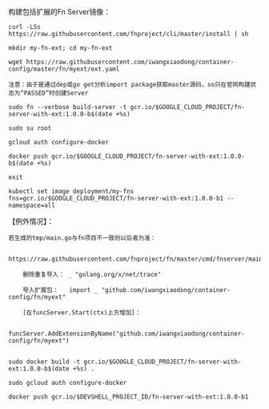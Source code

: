 
构建包括扩展的Fn Server镜像：

    curl -LSs https://raw.githubusercontent.com/fnproject/cli/master/install | sh

    mkdir my-fn-ext; cd my-fn-ext
    
    wget https://raw.githubusercontent.com/iwangxiaodong/container-config/master/fn/myext/ext.yaml
    
    注意：由于是通过dep或go get分析import package获取master源码，so只在官网构建状态为“PASSED”时创建Server
   
    sudo fn --verbose build-server -t gcr.io/$GOOGLE_CLOUD_PROJECT/fn-server-with-ext:1.0.0-b$(date +%s)
    
    sudo su root
    
    gcloud auth configure-docker
        
    docker push gcr.io/$GOOGLE_CLOUD_PROJECT/fn-server-with-ext:1.0.0-b$(date +%s)
    
    exit
    
    kubectl set image deployment/my-fns fns=gcr.io/$GOOGLE_CLOUD_PROJECT/fn-server-with-ext:1.0.0-b1 --namespace=all


【例外情况】：

    若生成的tmp/main.go与fn项目不一致则以后者为准：
    
        https://raw.githubusercontent.com/fnproject/fn/master/cmd/fnserver/main.go
        
        删除重复导入：	_ "golang.org/x/net/trace"
        
        导入扩展包：   import _ "github.com/iwangxiaodong/container-config/fn/myext"
        
        [在funcServer.Start(ctx)上方增加]：
        
                funcServer.AddExtensionByName("github.com/iwangxiaodong/container-config/fn/myext")
        
        
    sudo docker build -t gcr.io/$GOOGLE_CLOUD_PROJECT/fn-server-with-ext:1.0.0-b$(date +%s) .
    
    sudo gcloud auth configure-docker
    
    docker push gcr.io/$DEVSHELL_PROJECT_ID/fn-server-with-ext:1.0.0-b1
